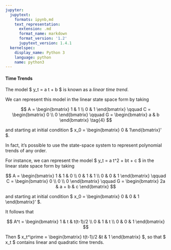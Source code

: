 ```yaml
---
jupyter:
  jupytext:
    formats: ipynb,md
    text_representation:
      extension: .md
      format_name: markdown
      format_version: '1.2'
      jupytext_version: 1.4.1
  kernelspec:
    display_name: Python 3
    language: python
    name: python3
---
```


<!-- #region -->
#### Time Trends


<a id='index-6'></a>
The model $ y_t = a t + b $ is known as a *linear time trend*.

We can represent this model in the linear state space form by taking


<a id='equation-lss-ltt'></a>
$$
A
= \begin{bmatrix}
    1 & 1  \\
    0 & 1
  \end{bmatrix}
\qquad
C
= \begin{bmatrix}
        0 \\
        0
  \end{bmatrix}
\qquad
G
= \begin{bmatrix}
        a & b
  \end{bmatrix} \tag{4}
$$

and starting at initial condition $ x_0 = \begin{bmatrix} 0 & 1\end{bmatrix}' $.

In fact, it’s possible to use the state-space system to represent polynomial trends of any order.

For instance, we can represent the model $ y_t = a t^2 + bt + c $ in the linear state space form by taking

$$
A
= \begin{bmatrix}
    1 & 1 & 0 \\
    0 & 1 & 1 \\
    0 & 0 & 1
  \end{bmatrix}
\qquad
C
= \begin{bmatrix}
        0 \\
        0 \\
        0
  \end{bmatrix}
\qquad
G
= \begin{bmatrix}
        2a & a + b & c
  \end{bmatrix}
$$

and starting at initial condition $ x_0 = \begin{bmatrix} 0 & 0 & 1 \end{bmatrix}' $.

It follows that

$$
A^t =
\begin{bmatrix}
 1 & t & t(t-1)/2 \\
 0 & 1 & t \\
 0 & 0 & 1
\end{bmatrix}
$$

Then $ x_t^\prime = \begin{bmatrix} t(t-1)/2 &t & 1 \end{bmatrix} $, so that $ x_t $ contains
linear and quadratic time trends.
<!-- #endregion -->
